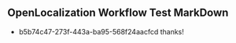 ## OpenLocalization Workflow Test MarkDown
* b5b74c47-273f-443a-ba95-568f24aacfcd thanks!

<!--HONumber=Aug16_HO3-->


